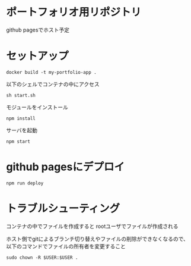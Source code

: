 # ポートフォリオ用リポジトリ

github pagesでホスト予定


# セットアップ


```
docker build -t my-portfolio-app .
```

以下のシェルでコンテナの中にアクセス
```
sh start.sh
```

モジュールをインストール
```
npm install
```

サーバを起動

```
npm start
```

# github pagesにデプロイ

```
npm run deploy
```

# トラブルシューティング

コンテナの中でファイルを作成すると
rootユーザでファイルが作成される

ホスト側でgitによるブランチ切り替えやファイルの削除ができなくなるので、
以下のコマンドでファイルの所有者を変更すること

```
sudo chown -R $USER:$USER .
```